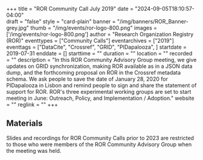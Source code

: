 +++
title = "ROR Community Call July 2019" 
date = "2024-09-05T18:10:57-04:00"  
draft = "false" 
style = "card-plain" 
banner = "/img/banners/ROR_Banner-grey.jpg" 
thumb = "/img/events/ror-logo-800.png" 
images = ['/img/events/ror-logo-800.png']
author = "Research Organization Registry (ROR)" 
eventtypes = ["Community Calls"]
eventarchives = ["2019"]
eventtags = ["DataCite", "Crossref", "GRID", "PIDapalooza", ]
startdate = 2019-07-31
enddate = []
starttime = ""
duration = ""
location = ""
recorded = ""
description = "In this ROR Community Advisory Group meeting, we give updates on GRID synchronization, making ROR available as in a JSON data dump, and the forthcoming proposal on ROR in the Crossref metadata schema. We ask people to save the date of January 28, 2020 for PIDapalooza in Lisbon and remind people to sign and share the statement of support for ROR. ROR's three experimental working groups are set to start meeting in June: Outreach, Policy, and Implementation / Adoption."
website = ""
reglink = ""
+++

## Materials 

Slides and recordings for ROR Community Calls prior to 2023 are restricted to those who were members of the ROR Community Advisory Group when the meeting was held. 